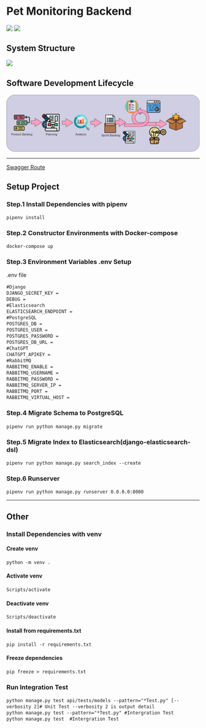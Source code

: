# Pet Monitoring Backend

![](https://img.shields.io/github/languages/top/fan9704/PetMonitoringSystem-Backend?logo=python&logoColor=%23FFFFFF&style=for-the-badge)
![](https://img.shields.io/github/languages/count/fan9704/PetMonitoringSystem-Backend?color=%23005A2B&style=for-the-badge)

## System Structure

![](./doc/SystemStructure.png)

## Software Development Lifecycle

![](./doc/scrum.png)

---

[Swagger Route](127.0.0.1:8000/swagger/)

## Setup Project

### Step.1 Install Dependencies with pipenv

```shell
pipenv install
```

### Step.2 Constructor Environments with Docker-compose

```shell
docker-compose up
```

### Step.3 Environment Variables .env Setup

.env file
```dotenv
#Django
DJANGO_SECRET_KEY =
DEBUG =
#Elasticsearch
ELASTICSEARCH_ENDPOINT = 
#PostgreSQL
POSTGRES_DB =
POSTGRES_USER =
POSTGRES_PASSWORD =
POSTGRES_DB_URL =
#ChatGPT
CHATGPT_APIKEY = 
#RabbitMQ
RABBITMQ_ENABLE = 
RABBITMQ_USERNAME = 
RABBITMQ_PASSWORD = 
RABBITMQ_SERVER_IP = 
RABBITMQ_PORT = 
RABBITMQ_VIRTUAL_HOST = 
```

### Step.4 Migrate Schema to PostgreSQL

```shell
pipenv run python manage.py migrate
```

### Step.5 Migrate Index to Elasticsearch(django-elasticsearch-dsl)

```shell
pipenv run python manage.py search_index --create
```

### Step.6 Runserver

```shell
pipenv run python manage.py runserver 0.0.0.0:8000
```

----

## Other

### Install Dependencies with venv

#### Create venv

```shell
python -m venv .
```

#### Activate venv

```shell
Scripts/activate
```

#### Deactivate venv

```shell
Scripts/deactivate
```

#### Install from requirements.txt

```shell
pip install -r requirements.txt
```

#### Freeze dependencies

```shell
pip freeze > requirements.txt
```

### Run Integration Test

```shell
python manage.py test api/tests/models --pattern="*Test.py" [--verbosity 2]# Unit Test --verbosity 2 is output detail
python manage.py test --pattern="*Test.py" #Intergration Test
python manage.py test  #Intergration Test
```